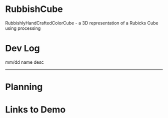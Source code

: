 # RubbishCube

RubbishlyHandCraftedColorCube - a 3D representation of a Rubicks Cube using processing


# Dev Log


mm/dd name
desc
________________________________________________________________________________

# Planning


# Links to Demo
